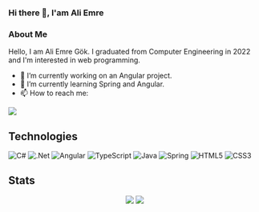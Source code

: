 ### Hi there 👋, I'am Ali Emre

### About Me
Hello, I am Ali Emre Gök. I graduated from Computer Engineering in 2022 and I'm interested in web programming.

- 🔭 I’m currently working on an Angular project.
- 🌱 I’m currently learning Spring and Angular.
- 📫 How to reach me: 

<a href="https://www.linkedin.com/in/ali-emre-gok/"><img src="https://img.shields.io/badge/linkedin-2867B2?style=for-the-badge&logo=linkedin&logoColor=white"></a>

## Technologies

![C#](https://img.shields.io/badge/c%23-%23239120.svg?style=for-the-badge&logo=c-sharp&logoColor=white)
![.Net](https://img.shields.io/badge/.NET-5C2D91?style=for-the-badge&logo=.net&logoColor=white)
![Angular](https://img.shields.io/badge/angular-%23DD0031.svg?style=for-the-badge&logo=angular&logoColor=white)
![TypeScript](https://img.shields.io/badge/typescript-%23007ACC.svg?style=for-the-badge&logo=typescript&logoColor=white)
![Java](https://img.shields.io/badge/java-%23ED8B00.svg?style=for-the-badge&logo=java&logoColor=white)
![Spring](https://img.shields.io/badge/spring-%236DB33F.svg?style=for-the-badge&logo=spring&logoColor=white)
![HTML5](https://img.shields.io/badge/html5-%23E34F26.svg?style=for-the-badge&logo=html5&logoColor=white)
![CSS3](https://img.shields.io/badge/css3-%231572B6.svg?style=for-the-badge&logo=css3&logoColor=white)

## Stats

<p align="center">
  <img  src="https://github-readme-stats.vercel.app/api?username=aliemregk&show_icons=true&theme=slateorange" />
  <img  src="https://github-readme-stats.vercel.app/api/top-langs/?username=aliemregk&layout=compact&theme=slateorange" />
</p> 
